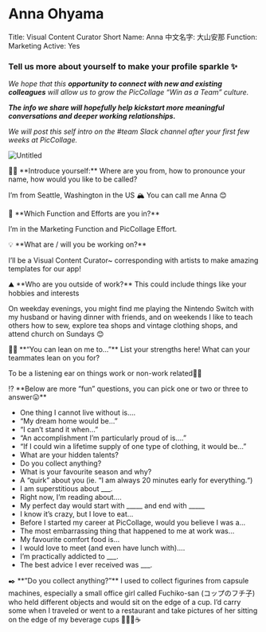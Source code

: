 # Anna Ohyama

Title: Visual Content Curator
Short Name: Anna
中文名字: 大山安那
Function: Marketing
Active: Yes

### Tell us more about yourself to make your profile sparkle ✨

*We hope that this **opportunity to connect with new and existing colleagues** will allow us to grow the PicCollage “Win as a Team” culture.* 

***The info we share will hopefully help kickstart more meaningful conversations and deeper working relationships.*** 

*We will post this self intro on the #team Slack channel after your first few weeks at PicCollage.* 

![Untitled](Anna%20Ohyama%20aaabd8a4d09841248037adba620b5c58/Untitled.png)

<aside>
👋🏻 **Introduce yourself:** Where are you from, how to pronounce your name, how would you like to be called?

</aside>

I’m from Seattle, Washington in the US 🏔️ You can call me Anna 😊

<aside>
💼 **Which Function and Efforts are you in?**

</aside>

I’m in the Marketing Function and PicCollage Effort.

<aside>
💡 **What are / will you be working on?**

</aside>

I’ll be a Visual Content Curator~ corresponding with artists to make amazing templates for our app!

<aside>
⛰️ **Who are you outside of work?** This could include things like your hobbies and interests

</aside>

On weekday evenings, you might find me playing the Nintendo Switch with my husband or having dinner with friends, and on weekends I like to teach others how to sew, explore tea shops and vintage clothing shops, and attend church on Sundays 😊

<aside>
💪🏻 **“You can lean on me to…”** List your strengths here! What can your teammates lean on you for?

</aside>

To be a listening ear on things work or non-work related👂🏻 

<aside>
⁉️ **Below are more “fun” questions, you can pick one or two or three to answer😛**

</aside>

- One thing I cannot live without is….
- “My dream home would be…”
- “I can’t stand it when…”
- “An accomplishment I’m particularly proud of is….”
- “If I could win a lifetime supply of one type of clothing, it would be…”
- What are your hidden talents?
- Do you collect anything?
- What is your favourite season and why?
- A “quirk” about you (ie. “I am always 20 minutes early for everything.“)
- I am superstitious about ___.
- Right now, I’m reading about….
- My perfect day would start with _____ and end with _____
- I know it’s crazy, but I love to eat…
- Before I started my career at PicCollage, would you believe I was a…
- The most embarrassing thing that happened to me at work was…
- My favourite comfort food is…
- I would love to meet (and even have lunch with)….
- I’m practically addicted to ___.
- The best advice I ever received was ___.

<aside>
✒️ **”Do you collect anything?”** I used to collect figurines from capsule machines, especially a small office girl called Fuchiko-san (コップのフチ子) who held different objects and would sit on the edge of a cup. I’d carry some when I traveled or went to a restaurant and take pictures of her sitting on the edge of my beverage cups 🧍🏻‍♀️☕

</aside>